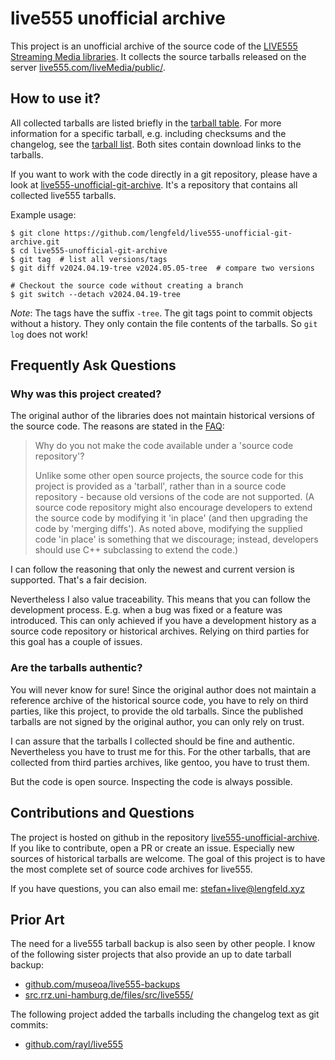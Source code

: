 # live555 unofficial archive

This project is an unofficial archive of the source code of the [LIVE555
Streaming Media libraries](http://live555.com/liveMedia/). It collects
the source tarballs released on the server
[live555.com/liveMedia/public/](http://live555.com/liveMedia/public/).


## How to use it?

All collected tarballs are listed briefly in the [tarball table](table.html).
For more information for a specific tarball, e.g. including checksums and the
changelog, see the [tarball list](list.html). Both sites contain download
links to the tarballs.

If you want to work with the code directly in a git repository, please
have a look at
[live555-unofficial-git-archive](https://github.com/lengfeld/live555-unofficial-git-archive).
It's a repository that contains all collected live555 tarballs.

Example usage:

    $ git clone https://github.com/lengfeld/live555-unofficial-git-archive.git
    $ cd live555-unofficial-git-archive
    $ git tag  # list all versions/tags
    $ git diff v2024.04.19-tree v2024.05.05-tree  # compare two versions

    # Checkout the source code without creating a branch
    $ git switch --detach v2024.04.19-tree

_Note_: The tags have the suffix `-tree`. The git tags point to commit objects
without a history. They only contain the file contents of the tarballs. So `git
log` does not work!


## Frequently Ask Questions

### Why was this project created?

The original author of the libraries does not maintain historical versions of
the source code. The reasons are stated in the
[FAQ](http://live555.com/liveMedia/faq.html#no-source-code-repository):

> Why do you not make the code available under a 'source code repository'?
>
> Unlike some other open source projects, the source code for this project is
> provided as a 'tarball', rather than in a source code repository - because
> old versions of the code are not supported. (A source code repository might
> also encourage developers to extend the source code by modifying it 'in
> place' (and then upgrading the code by 'merging diffs'). As noted above,
> modifying the supplied code 'in place' is something that we discourage;
> instead, developers should use C++ subclassing to extend the code.)

I can follow the reasoning that only the newest and current version is
supported. That's a fair decision.

Nevertheless I also value traceability. This means that you can follow the
development process. E.g. when a bug was fixed or a feature was introduced.
This can only achieved if you have a development history as a source code
repository or historical archives.  Relying on third parties for this goal has
a couple of issues.


### Are the tarballs authentic?

You will never know for sure! Since the original author does not maintain a
reference archive of the historical source code, you have to rely on third
parties, like this project, to provide the old tarballs. Since the published
tarballs are not signed by the original author, you can only rely on trust.

I can assure that the tarballs I collected should be fine and authentic.
Nevertheless you have to trust me for this. For the other tarballs, that are
collected from third parties archives, like gentoo, you have to trust them.

But the code is open source. Inspecting the code is always possible.


## Contributions and Questions

The project is hosted on github in the repository
[live555-unofficial-archive](https://github.com/lengfeld/live555-unofficial-archive/).
If you like to contribute, open a PR or create an issue. Especially new sources
of historical tarballs are welcome. The goal of this project is to have the
most complete set of source code archives for live555.

If you have questions, you can also email me:
[stefan+live@lengfeld.xyz](mailto:stefan+live@lengfeld.xyz)


## Prior Art

The need for a live555 tarball backup is also seen by other people. I know of
the following sister projects that also provide an up to date tarball backup:

* [github.com/museoa/live555-backups](https://github.com/museoa/live555-backups)
* [src.rrz.uni-hamburg.de/files/src/live555/](https://src.rrz.uni-hamburg.de/files/src/live555/)

The following project added the tarballs including the changelog text as git commits:

* [github.com/rayl/live555](https://github.com/rayl/live555)
